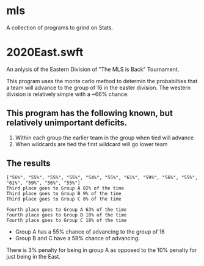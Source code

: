 # mls
A collection of programs to grind on Stats.

2020East.swft
=
An anlysis of the Eastern Division of "The MLS is Back" Tournament.

This program uses the monte carlo method to determin the probabilties that a team will advance to the group of 16 in the easter division.  The western division is relatively simple with a ~66% chance.

This program has the following known, but relatively unimportant deficits.
-
1. Within each group the earlier team in the group when tied will advance
2. When wildcards are tied the first wildcard will go lower team

The results
-
```
["56%", "55%", "55%", "55%", "54%", "55%", "61%", "59%", "56%", "55%", "61%", "59%", "56%", "55%"]
Third place goes to Group A 82% of the time
Third place goes to Group B 9% of the time
Third place goes to Group C 8% of the time

Fourth place goes to Group A 63% of the time
Fourth place goes to Group B 18% of the time
Fourth place goes to Group C 18% of the time
```

- Group A has a 55% chance of advancing to the group of 16
- Group B and C have a 58% chance of advancing.

There is 3% penalty for being in group A as opposed to the 10% penalty for just being in the East.
